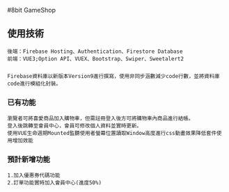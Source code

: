 #8bit GameShop

## 使用技術
```
後端：Firebase Hosting、Authentication、Firestore Database
前端：VUE3;Option API、VUEX、Bootstrap、Swiper、Sweetalert2
```

### 
```
Firebase資料庫以新版本Version9進行撰寫，使用非同步涵數減少code行數，並將資料庫code進行模組化封裝。

```

### 已有功能
```
瀏覽者可將喜愛商品加入購物車，但需註冊登入後方可將購物車內商品進行結帳。
登入後跳轉至會員中心，會員可修改個人資料並實時更新。
使用VUE生命週期Mounted監聽使用者螢幕位置讀取Window高度進行css動畫效果降低套件使用增加效能
```

### 預計新增功能
```
1.加入優惠券代碼功能
2.訂單功能實時加入會員中心(進度50%)
```


